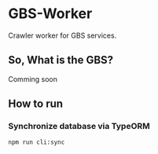 # GBS-Worker
Crawler worker for GBS services.

## So, What is the GBS?
Comming soon

## How to run

### Synchronize database via TypeORM
```bash
npm run cli:sync
```

